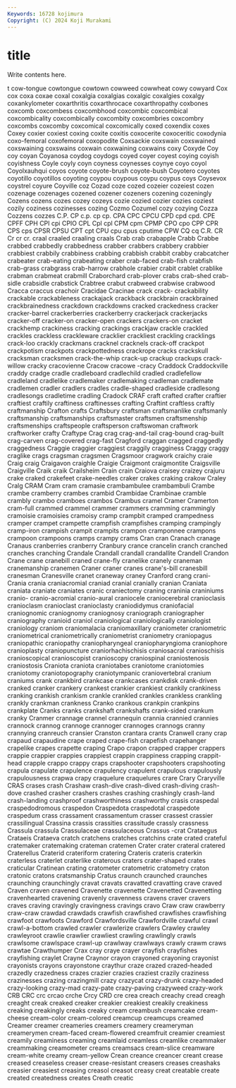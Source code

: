 ```yaml
---
Keywords: 16728 kojimura
Copyright: (C) 2024 Koji Murakami
---
```


# title

Write contents here.



t
cow-tongue cowtongue cowtown cowweed cowwheat cowy cowyard Cox cox coxa
coxae coxal coxalgia coxalgias coxalgic coxalgies coxalgy coxankylometer coxarthritis coxarthrocace
coxarthropathy coxbones coxcomb coxcombess coxcombhood coxcombic coxcombical coxcombicality coxcombically coxcombity
coxcombries coxcombry coxcombs coxcomby coxcomical coxcomically coxed coxendix coxes Coxey
coxier coxiest coxing coxite coxitis coxocerite coxoceritic coxodynia coxo-femoral coxofemoral
coxopodite Coxsackie coxswain coxswained coxswaining coxswains coxwain coxwaining coxwains coxy
Coxyde Coy coy coyan Coyanosa coydog coydogs coyed coyer coyest
coying coyish coyishness Coyle coyly coyn coyness coynesses coynye coyo
coyol Coyolxauhqui coyos coyote coyote-brush coyote-bush Coyotero coyotes coyotillo coyotillos
coyoting coypou coypous coypu coypus coys Coysevox coystrel coyure Coyville
coz Cozad coze cozed cozeier cozeiest cozen cozenage cozenages cozened
cozener cozeners cozening cozeningly Cozens cozens cozes cozey cozeys cozie
cozied cozier cozies coziest cozily coziness cozinesses cozing Cozmo Cozumel
cozy cozying Cozza Cozzens cozzes C.P. CP c.p. cp cp.
CPA CPC CPCU CPD cpd cpd. CPE CPFF CPH CPI
cpi CPIO CPL Cpl cpl CPM cpm CPMP CPO cpo
CPP CPR CPS cps CPSR CPSU CPT cpt CPU cpu
cpus cputime CPW CQ cq C.R. CR Cr cr cr.
craal craaled craaling craals Crab crab crabapple Crabb Crabbe crabbed
crabbedly crabbedness crabber crabbers crabbery crabbier crabbiest crabbily crabbiness crabbing
crabbish crabbit crabby crabcatcher crabeater crab-eating crabeating craber crab-faced crab-fish
crabfish crab-grass crabgrass crab-harrow crabhole crabier crabit crablet crablike crabman
crabmeat crabmill Craborchard crab-plover crabs crab-shed crab-sidle crabsidle crabstick Crabtree
crabut crabweed crabwise crabwood Cracca craccus crachoir Cracidae Cracinae crack
crack- crackability crackable crackableness crackajack crackback crackbrain crackbrained crackbrainedness crackdown
crackdowns cracked crackedness cracker cracker-barrel crackerberries crackerberry crackerjack crackerjacks cracker-off
cracker-on cracker-open crackers crackers-on cracket crackhemp crackiness cracking crackings crackjaw
crackle crackled crackles crackless crackleware cracklier crackliest crackling cracklings crack-loo
crackly crackmans cracknel cracknels crack-off crackpot crackpotism crackpots crackpottedness crackrope
cracks crackskull cracksman cracksmen crack-the-whip crack-up crackup crackups crack-willow cracky
cracovienne Cracow cracowe -cracy Craddock Craddockville craddy cradge cradle cradleboard
cradlechild cradled cradlefellow cradleland cradlelike cradlemaker cradlemaking cradleman cradlemate cradlemen
cradler cradlers cradles cradle-shaped cradleside cradlesong cradlesongs cradletime cradling Cradock
CRAF craft crafted crafter craftier craftiest craftily craftiness craftinesses crafting
Craftint craftless craftly craftmanship Crafton crafts Craftsbury craftsman craftsmanlike craftsmanly
craftsmanship craftsmanships craftsmaster craftsmen craftsmenship craftsmenships craftspeople craftsperson craftswoman craftwork
craftworker crafty Craftype Crag crag crag-and-tail crag-bound crag-built crag-carven crag-covered
crag-fast Cragford craggan cragged craggedly craggedness Craggie craggier craggiest craggily
cragginess Craggy craggy craglike crags cragsman cragsmen Cragsmoor cragwork craichy
craie Craig craig Craigavon craighle Craigie Craigmont craigmontite Craigsville Craigville
Craik craik Crailsheim Crain crain Craiova craisey craizey crajuru crake
craked crakefeet crake-needles craker crakes craking crakow Craley Cralg CRAM
Cram cram cramasie crambambulee crambambuli Crambe crambe cramberry crambes crambid
Crambidae Crambinae cramble crambly crambo cramboes crambos Crambus cramel Cramer
Cramerton cram-full crammed crammel crammer crammers cramming crammingly cramoisie cramoisies
cramoisy cramp crampbit cramped crampedness cramper crampet crampette crampfish crampfishes
cramping crampingly cramp-iron crampish crampit crampits crampon cramponnee crampons crampoon
crampoons cramps crampy crams Cran cran Cranach cranage Cranaus cranberries
cranberry Cranbury crance crancelin cranch cranched cranches cranching Crandale Crandall
crandall crandallite Crandell Crandon Crane crane cranebill craned crane-fly cranelike
cranely craneman cranemanship cranemen Craner craner cranes crane's-bill cranesbill cranesman
Cranesville cranet craneway craney Cranford crang crani- Crania crania craniacromial
craniad cranial cranially cranian Craniata craniata craniate craniates cranic craniectomy
craning craninia craniniums cranio- cranio-acromial cranio-aural craniocele craniocerebral cranioclasis cranioclasm
cranioclast cranioclasty craniodidymus craniofacial craniognomic craniognomy craniognosy craniograph craniographer craniography
cranioid craniol craniological craniologically craniologist craniology craniom craniomalacia craniomaxillary craniometer
craniometric craniometrical craniometrically craniometrist craniometry craniopagus craniopathic craniopathy craniopharyngeal craniopharyngioma
craniophore cranioplasty craniopuncture craniorhachischisis craniosacral cranioschisis cranioscopical cranioscopist cranioscopy craniospinal
craniostenosis craniostosis Craniota craniota craniotabes craniotome craniotomies craniotomy craniotopography craniotympanic
craniovertebral cranium craniums crank crankbird crankcase crankcases crankdisk crank-driven cranked
cranker crankery crankest crankier crankiest crankily crankiness cranking crankish crankism
crankle crankled crankles crankless crankling crankly crankman crankness Cranko crankous
crankpin crankpins crankplate Cranks cranks crankshaft crankshafts crank-sided crankum cranky
Cranmer crannage crannel crannequin crannia crannied crannies crannock crannog crannoge
crannoger crannoges crannogs cranny crannying cranreuch cransier Cranston crantara crants
Cranwell crany crap crapaud crapaudine crape craped crape-fish crapefish crapehanger
crapelike crapes crapette craping Crapo crapon crapped crapper crappers crappie
crappier crappies crappiest crappin crappiness crapping crappit-head crapple crappo crappy
craps crapshooter crapshooters crapshooting crapula crapulate crapulence crapulency crapulent crapulous
crapulously crapulousness crapwa crapy craquelure craquelures crare Crary Craryville CRAS
crases crash Crashaw crash-dive crash-dived crash-diving crash-dove crashed crasher crashers
crashes crashing crashingly crash-land crash-landing crashproof crashworthiness crashworthy crasis craspedal
craspedodromous craspedon Craspedota craspedotal craspedote craspedum crass crassament crassamentum crasser
crassest crassier crassilingual Crassina crassis crassities crassitude crassly crassness Crassula
crassula Crassulaceae crassulaceous Crassus -crat Crataegus Crataeis Crataeva cratch cratchens
cratches cratchins crate crated crateful cratemaker cratemaking crateman cratemen Crater
crater crateral cratered Craterellus Craterid crateriform cratering Crateris crateris craterkin
craterless craterlet craterlike craterous craters crater-shaped crates craticular Cratinean crating
cratometer cratometric cratometry craton cratonic cratons cratsmanship Cratus craunch craunched
craunches craunching craunchingly cravat cravats cravatted cravatting crave craved Craven
craven cravened Cravenette cravenette Cravenetted Cravenetting cravenhearted cravening cravenly cravenness
cravens craver cravers craves craving cravingly cravingness cravings cravo Craw
craw crawberry craw-craw crawdad crawdads crawfish crawfished crawfishes crawfishing crawfoot
crawfoots Crawford Crawfordsville Crawfordville crawful crawl crawl-a-bottom crawled crawler crawlerize
crawlers Crawley crawley crawleyroot crawlie crawlier crawliest crawling crawlingly crawls
crawlsome crawlspace crawl-up crawlway crawlways crawly crawm craws crawtae Crawthumper
Crax cray craye crayer crayfish crayfishes crayfishing craylet Crayne Craynor
crayon crayoned crayoning crayonist crayonists crayons crayonstone craythur craze crazed
crazed-headed crazedly crazedness crazes crazier crazies craziest crazily craziness crazinesses
crazing crazingmill crazy crazycat crazy-drunk crazy-headed crazy-looking crazy-mad crazy-pate crazy-paving
crazyweed crazy-work CRB CRC crc crcao crche Crcy CRD cre
crea creach creachy cread creagh creaght creak creaked creaker creakier
creakiest creakily creakiness creaking creakingly creaks creaky cream creambush creamcake
cream-cheese cream-color cream-colored creamcup creamcups creamed Creamer creamer creameries creamers
creamery creameryman creamerymen cream-faced cream-flowered creamfruit creamier creamiest creamily creaminess
creaming creamlaid creamless creamlike creammaker creammaking creamometer creams creamsacs cream-slice
creamware cream-white creamy cream-yellow Crean creance creancer creant crease creased
creaseless creaser crease-resistant creasers creases creashaks creasier creasiest creasing creasol
creasot creasy creat creatable create created createdness creates Creath creatic
